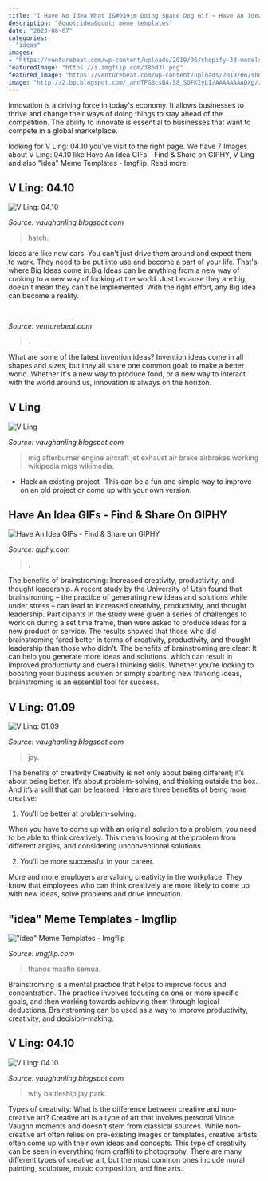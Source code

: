 ```yaml
---
title: "I Have No Idea What I&#039;m Doing Space Dog Gif ~ Have An Idea Gifs"
description: "&quot;idea&quot; meme templates"
date: "2023-08-07"
categories:
- "ideas"
images:
- "https://venturebeat.com/wp-content/uploads/2019/06/shopify-3d-models.jpg"
featuredImage: "https://i.imgflip.com/386d3l.png"
featured_image: "https://venturebeat.com/wp-content/uploads/2019/06/shopify-3d-models.jpg"
image: "http://2.bp.blogspot.com/_annTPGBcsB4/S8_SQFKIyLI/AAAAAAAADXg/z9vs2xv7BTM/s400/MiG-23_afterburner_exhaust_airbrakes.jpg"
---
```



Innovation is a driving force in today's economy. It allows businesses to thrive and change their ways of doing things to stay ahead of the competition. The ability to innovate is essential to businesses that want to compete in a global marketplace.

	

		
looking for V Ling: 04.10 you've visit to the right page. We have 7 Images about V Ling: 04.10 like Have An Idea GIFs - Find &amp; Share on GIPHY, V Ling and also &quot;idea&quot; Meme Templates - Imgflip. Read more:
		
    
## V Ling: 04.10

<img loading=lazy src="http://4.bp.blogspot.com/_annTPGBcsB4/S701HRg_ODI/AAAAAAAADQY/KpIPCWXi-gE/s1600/hatch.jpg" onerror="this.onerror=null;this.src='https://tse1.mm.bing.net/th?id=OIP.NHlUwE2aypT7m1lHpmkbqQHaEL&amp;pid=15.1';" alt="V Ling: 04.10">

_Source: vaughanling.blogspot.com_

>hatch. 

	

Ideas are like new cars. You can't just drive them around and expect them to work. They need to be put into use and become a part of your life. That's where Big Ideas come in.Big Ideas can be anything from a new way of cooking to a new way of looking at the world. Just because they are big, doesn't mean they can't be implemented. With the right effort, any Big Idea can become a reality.

    
## 

<img loading=lazy src="https://venturebeat.com/wp-content/uploads/2019/06/shopify-3d-models.jpg" onerror="this.onerror=null;this.src='https://tse1.mm.bing.net/th?id=OIP.TT16MF0Uq6X0jOCyCSpPPwHaEo&amp;pid=15.1';" alt="">

_Source: venturebeat.com_

>. 

	

What are some of the latest invention ideas?
Invention ideas come in all shapes and sizes, but they all share one common goal: to make a better world. Whether it's a new way to produce food, or a new way to interact with the world around us, innovation is always on the horizon.

    
## V Ling

<img loading=lazy src="http://2.bp.blogspot.com/_annTPGBcsB4/S8_SQFKIyLI/AAAAAAAADXg/z9vs2xv7BTM/s400/MiG-23_afterburner_exhaust_airbrakes.jpg" onerror="this.onerror=null;this.src='https://tse2.mm.bing.net/th?id=OIP.hagmw8d0e6F5KCjwLXGqoAAAAA&amp;pid=15.1';" alt="V Ling">

_Source: vaughanling.blogspot.com_

>mig afterburner engine aircraft jet exhaust air brake airbrakes working wikipedia migs wikimedia. 

	

- Hack an existing project- This can be a fun and simple way to improve on an old project or come up with your own version.

    
## Have An Idea GIFs - Find &amp; Share On GIPHY

<img loading=lazy src="https://media.giphy.com/media/xUA7aQWO0Izr7c5GTe/giphy.gif" onerror="this.onerror=null;this.src='https://tse4.mm.bing.net/th?id=OIP.LZg9Hmxe9VUOwxvPep5engHaEK&amp;pid=15.1';" alt="Have An Idea GIFs - Find &amp; Share on GIPHY">

_Source: giphy.com_

>. 

	

The benefits of brainstroming: Increased creativity, productivity, and thought leadership.
A recent study by the University of Utah found that brainstroming – the practice of generating new ideas and solutions while under stress – can lead to increased creativity, productivity, and thought leadership. Participants in the study were given a series of challenges to work on during a set time frame, then were asked to produce ideas for a new product or service. The results showed that those who did brainstroming fared better in terms of creativity, productivity, and thought leadership than those who didn’t.
The benefits of brainstroming are clear: It can help you generate more ideas and solutions, which can result in improved productivity and overall thinking skills. Whether you’re looking to boosting your business acumen or simply sparking new thinking ideas, brainstroming is an essential tool for success.

    
## V Ling: 01.09

<img loading=lazy src="http://2.bp.blogspot.com/_annTPGBcsB4/SXBWEroJMwI/AAAAAAAABZs/AgJPZm0fb8U/s400/chickens.jpg" onerror="this.onerror=null;this.src='https://tse2.mm.bing.net/th?id=OIP.EgbBHQE6AsWqfkBZE83QUQAAAA&amp;pid=15.1';" alt="V Ling: 01.09">

_Source: vaughanling.blogspot.com_

>jay. 

	

The benefits of creativity
Creativity is not only about being different; it’s about being better. It’s about problem-solving, and thinking outside the box. And it’s a skill that can be learned. Here are three benefits of being more creative:
1. You’ll be better at problem-solving.

When you have to come up with an original solution to a problem, you need to be able to think creatively. This means looking at the problem from different angles, and considering unconventional solutions.

2. You’ll be more successful in your career.

More and more employers are valuing creativity in the workplace. They know that employees who can think creatively are more likely to come up with new ideas, solve problems and drive innovation.

    
## &quot;idea&quot; Meme Templates - Imgflip

<img loading=lazy src="https://i.imgflip.com/386d3l.png" onerror="this.onerror=null;this.src='https://tse3.mm.bing.net/th?id=OIP.2KSo1u6mRMKBIKCvGL3_nQHaJL&amp;pid=15.1';" alt="&quot;idea&quot; Meme Templates - Imgflip">

_Source: imgflip.com_

>thanos maafin semua. 

	

Brainstroming is a mental practice that helps to improve focus and concentration. The practice involves focusing on one or more specific goals, and then working towards achieving them through logical deductions. Brainstroming can be used as a way to improve productivity, creativity, and decision-making.

    
## V Ling: 04.10

<img loading=lazy src="https://4.bp.blogspot.com/_annTPGBcsB4/S8PohSp13yI/AAAAAAAADUQ/F7CD7L3fzsg/s1600/battleship_g_s_01.jpg" onerror="this.onerror=null;this.src='https://tse3.mm.bing.net/th?id=OIP.wmoWEaRstwBcQSXwQNicqwHaDi&amp;pid=15.1';" alt="V Ling: 04.10">

_Source: vaughanling.blogspot.com_

>why battleship jay park. 

	

Types of creativity: What is the difference between creative and non-creative art?
Creative art is a type of art that involves personal Vince Vaughn moments and doesn't stem from classical sources. While non-creative art often relies on pre-existing images or templates, creative artists often come up with their own ideas and concepts. This type of creativity can be seen in everything from graffiti to photography. There are many different types of creative art, but the most common ones include mural painting, sculpture, music composition, and fine arts.

